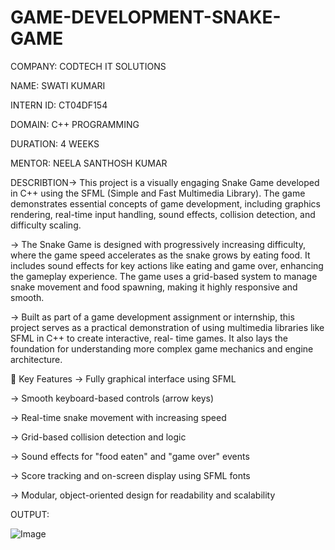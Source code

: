 # GAME-DEVELOPMENT-SNAKE-GAME

COMPANY: CODTECH IT SOLUTIONS

NAME: SWATI KUMARI

INTERN ID: CT04DF154

DOMAIN: C++ PROGRAMMING

DURATION: 4 WEEKS

MENTOR: NEELA SANTHOSH KUMAR

DESCRIBTION-> This project is a visually engaging Snake Game developed in C++ using the SFML (Simple and Fast Multimedia Library). The game demonstrates essential concepts of game development, including graphics rendering, real-time input handling, sound effects, collision detection, and difficulty scaling.

-> The Snake Game is designed with progressively increasing difficulty, where the game speed accelerates as the snake grows by eating food. It includes sound effects for key actions like eating and game over, enhancing the gameplay experience. The game uses a grid-based system to manage snake movement and food spawning, making it highly responsive and smooth.

-> Built as part of a game development assignment or internship, this project serves as a practical demonstration of using multimedia libraries like SFML in C++ to create interactive, real- time games. It also lays the foundation for understanding more complex game mechanics and engine architecture.

🧠 Key Features -> Fully graphical interface using SFML

-> Smooth keyboard-based controls (arrow keys)

-> Real-time snake movement with increasing speed

-> Grid-based collision detection and logic

-> Sound effects for "food eaten" and "game over" events

-> Score tracking and on-screen display using SFML fonts

-> Modular, object-oriented design for readability and scalability

OUTPUT:

![Image](https://github.com/user-attachments/assets/dec5f427-4b15-48f8-8a0e-f133ac0d6d95)
